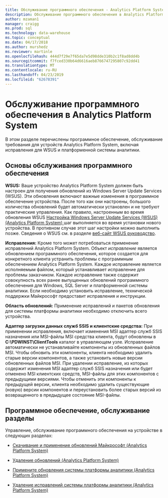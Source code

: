 ```yaml
---
title: Обслуживание программного обеспечения - Analytics Platform System | Документация Майкрософт
description: Обслуживание программного обеспечения в Analytics Platform System (APS).
author: mzaman1
manager: craigg
ms.prod: sql
ms.technology: data-warehouse
ms.topic: conceptual
ms.date: 04/17/2018
ms.author: murshedz
ms.reviewer: martinle
ms.openlocfilehash: 444d7f29e7f65da7e5d98dde310b2c1f8ad8dd4b
ms.sourcegitcommit: f7fced330b64d6616aeb8766747295807c92dd41
ms.translationtype: MT
ms.contentlocale: ru-RU
ms.lasthandoff: 04/23/2019
ms.locfileid: "62678391"
---
```

# <a name="software-servicing-in-analytics-platform-system"></a>Обслуживание программного обеспечения в Analytics Platform System
В этом разделе перечислены программное обеспечение, обслуживание требования для устройств Analytics Platform System, включая исправления для WSUS и платформенной системы аналитики.  
  
## <a name="Basics"></a>Основы обслуживания программного обеспечения  
**WSUS:** Ваше устройство Analytics Platform System должен быть настроен для получения обновлений из Windows Server Update Services (WSUS). Эти обновления включают важные изменения в программное обеспечение устройства. После того как они настроены, большого количества обновлений будет автоматически установлен и не требуют практические управления. Как правило, настроенным во время обновления WSUS [Настройка Windows Server Update Services &#40;WSUS&#41; &#40;Analytics Platform System&#41; ](configure-windows-server-update-services-wsus.md) шаг выполняется во время установки нового устройства. В противном случае этот шаг настройки можно выполнить позже. Сведения о WSUS см. в разделе [веб-сайт WSUS руководство](https://go.microsoft.com/fwlink/?LinkId=202417).  
  
**Исправления:** Кроме того может потребоваться применение исправлений Analytics Platform System. Объект *исправление* является обновлением программного обеспечения, которое создается для конкретного клиента устранить проблемы с программным обеспечением Analytics Platform System. Каждое исправление является исполняемым файлом, который устанавливает исправление для проблемы заказчиком. Каждое исправление также содержит совокупность всех ранее выпущенных обновлений программного обеспечения для Windows, SQL Server и платформенной системы аналитики. Если необходимо установить исправление, технической поддержки Майкрософт предоставит исправления и инструкции.  
  
**Область обновлений:** Применение исправлений и пакетов обновления для системы платформы аналитики необходимо отключить всего устройства.  
  
**Адаптер загрузки данных служб SSIS и клиентские средства:** При применении исправления, включает изменения MSI адаптер служб SSIS назначения или MSI-файлы MSI средства клиента, будут обновлены в **C:\PDWINST\ClientTools** каталог в управляющем узле. Исправление автоматически не устанавливайте компоненты из обновленных файлов MSI. Чтобы обновить эти компоненты, клиента необходимо удалить старые версии компонентов, а также установить новые версии обновленных файлов MSI. При удалении исправление, из которых содержит изменения MSI адаптер служб SSIS назначения или будет отменено MSI клиентских средств, MSI-файлы для этих компонентов с предыдущими версиями. Чтобы отменить эти компоненты к предыдущей версии, клиента необходимо удалить существующие (новую) версии компонентов и переустановить более старых версий из возвращенного в предыдущее состояние MSI-файлы.  
  
## <a name="software-servicing-topics"></a>Программное обеспечение, обслуживание разделы  
Управление, обслуживание программного обеспечения на устройстве в следующих разделах:  
  
-   [Скачивание и применение обновлений Майкрософт &#40;Analytics Platform System&#41;](download-and-apply-microsoft-updates.md)  
  
-   [Удаление обновлений &#40;Analytics Platform System&#41;](uninstall-microsoft-updates.md)  
  
-   [Примените обновления системы платформы аналитики &#40;Analytics Platform System&#41;](apply-analytics-platform-system-hotfixes.md)  
  
-   [Удаление исправлений системы платформы аналитики &#40;Analytics Platform System&#41;](uninstall-analytics-platform-system-hotfixes.md)  
  
<!-- MISSING LINKS ## See Also  
[Common Metadata Query Examples &#40;SQL Server PDW&#41;](../sqlpdw/common-metadata-query-examples-sql-server-pdw.md)  -->  
  
